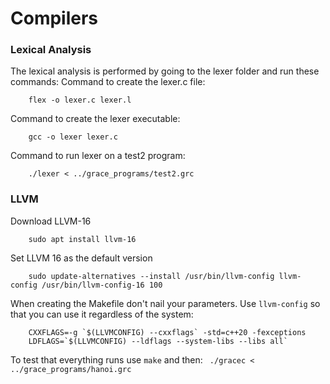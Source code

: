 # Compilers

### Lexical Analysis
The lexical analysis is performed by going to the lexer folder and run these commands:
Command to create the lexer.c file:
```
    flex -o lexer.c lexer.l
```
Command to create the lexer executable:
```
    gcc -o lexer lexer.c 
```    
Command to run lexer on a test2 program:
```
    ./lexer < ../grace_programs/test2.grc
```

### LLVM

Download LLVM-16
```
    sudo apt install llvm-16
```

Set LLVM 16 as the default version
```
    sudo update-alternatives --install /usr/bin/llvm-config llvm-config /usr/bin/llvm-config-16 100
```

When creating the Makefile don't nail your parameters. Use `llvm-config` so that you can use it regardless of the system:
```
    CXXFLAGS=-g `$(LLVMCONFIG) --cxxflags` -std=c++20 -fexceptions
    LDFLAGS=`$(LLVMCONFIG) --ldflags --system-libs --libs all`
```

To test that everything runs use `make` and then:
``` ./gracec < ../grace_programs/hanoi.grc```
